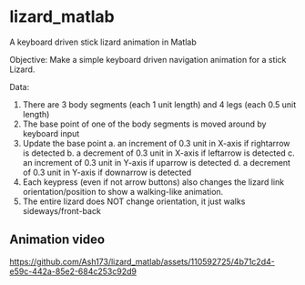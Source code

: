 # lizard_matlab
A keyboard driven stick lizard animation in Matlab

Objective: Make a simple keyboard driven navigation animation for a stick Lizard.

Data:
1. There are 3 body segments (each 1 unit length) and 4 legs (each 0.5 unit length)
2. The base point of one of the body segments is moved around by keyboard input
3. Update the base point
a. an increment of 0.3 unit in X-axis if rightarrow is detected
b. a decrement of 0.3 unit in X-axis if leftarrow is detected
c. an increment of 0.3 unit in Y-axis if uparrow is detected
d. a decrement of 0.3 unit in Y-axis if downarrow is detected
4. Each keypress (even if not arrow buttons) also changes the lizard link
orientation/position to show a walking-like animation.
5. The entire lizard does NOT change orientation, it just walks sideways/front-back

## Animation video

https://github.com/Ash173/lizard_matlab/assets/110592725/4b71c2d4-e59c-442a-85e2-684c253c92d9

